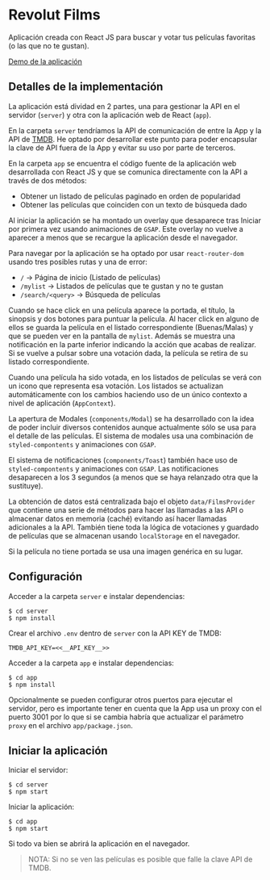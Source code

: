 # Revolut Films

Aplicación creada con React JS para buscar y votar tus películas favoritas
(o las que no te gustan).

[Demo de la aplicación](https://revolutfilms.ntkserver.com/)

## Detalles de la implementación

La aplicación está dividad en 2 partes, una para gestionar la API en el servidor
(`server`) y otra con la aplicación web de React (`app`).

En la carpeta `server` tendríamos la API de comunicación de entre la App y la
API de [TMDB](https://www.themoviedb.org). He optado por desarrollar este punto
para poder encapsular la clave de API fuera de la App y evitar su uso por
parte de terceros.

En la carpeta `app` se encuentra el código fuente de la aplicación web
desarrollada con React JS y que se comunica directamente con la API a través
de dos métodos:

- Obtener un listado de películas paginado en orden de popularidad
- Obtener las películas que coinciden con un texto de búsqueda dado

Al iniciar la aplicación se ha montado un overlay que desaparece tras Iniciar
por primera vez usando animaciones de `GSAP`. Este overlay no vuelve a aparecer
a menos que se recargue la aplicación desde el navegador.

Para navegar por la aplicación se ha optado por usar `react-router-dom` usando
tres posibles rutas y una de error:

- `/` -> Página de inicio (Listado de películas)
- `/mylist` -> Listados de películas que te gustan y no te gustan
- `/search/<query>` -> Búsqueda de películas

Cuando se hace click en una película aparece la portada, el título, la sinopsis
y dos botones para puntuar la película. Al hacer click en alguno de ellos se
guarda la película en el listado correspondiente (Buenas/Malas) y que se pueden
ver en la pantalla de `mylist`. Además se muestra una notificación en la parte
inferior indicando la acción que acabas de realizar. Si se vuelve a pulsar sobre
una votación dada, la película se retira de su listado correspondiente.

Cuando una película ha sido votada, en los listados de películas se verá con
un icono que representa esa votación. Los listados se actualizan automáticamente 
con los cambios haciendo uso de un único contexto a nivel de aplicación 
(`AppContext`).

La apertura de Modales (`components/Modal`) se ha desarrollado con la idea de
poder incluir diversos contenidos aunque actualmente sólo se usa para el
detalle de las películas. El sistema de modales usa una combinación de
`styled-compontents` y animaciones con `GSAP`.

El sistema de notificaciones (`components/Toast`) también hace uso de
`styled-compontents` y animaciones con `GSAP`. Las notificaciones desaparecen
a los 3 segundos (a menos que se haya relanzado otra que la sustituye).

La obtención de datos está centralizada bajo el objeto `data/FilmsProvider` que
contiene una serie de métodos para hacer las llamadas a las API o almacenar
datos en memoria (caché) evitando así hacer llamadas adicionales a la API.
También tiene toda la lógica de votaciones y guardado de películas que se
almacenan usando `localStorage` en el navegador.

Si la película no tiene portada se usa una imagen genérica en su lugar.


## Configuración

Acceder a la carpeta `server` e instalar dependencias:

```
$ cd server
$ npm install
```

Crear el archivo `.env` dentro de `server` con la API KEY de TMDB:

```
TMDB_API_KEY=<<__API_KEY__>>
```

Acceder a la carpeta `app` e instalar dependencias:

```
$ cd app
$ npm install
```

Opcionalmente se pueden configurar otros puertos para ejecutar el servidor,
pero es importante tener en cuenta que la App usa un proxy con el puerto 3001
por lo que si se cambia habría que actualizar el parámetro `proxy` en el archivo
`app/package.json`.


## Iniciar la aplicación

Iniciar el servidor:

```
$ cd server
$ npm start
```

Iniciar la aplicación:

```
$ cd app
$ npm start
```

Si todo va bien se abrirá la aplicación en el navegador.

> NOTA: Si no se ven las películas es posible que falle la clave API de TMDB.
